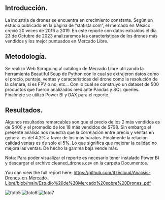 ## Introducción.

La industria de drones se encuentra en crecimiento constante. Según un estudio publicado en la página de “statista.com”,  el mercado en México creció 20 veces de 2016 a 2019. En este reporte con datos extraídos el día 23 de Octubre de 2023 analizaremos las características de los drones más vendidos y los mejor puntuados en Mercado Libre.

## Metodología.

Se realizo Web Scrapping al catálogo de Mercado Libre utilizando la herramienta Beautiful Soup de Python con lo cual se extrajeron datos como el precio, puntaje, ventas y características del drone como la resolución de la cámara, si es FPV o no, etc... Con lo cual se construyo un dataset de 500 productos que fueron analizados mediante Pandas y SQL queries. Finalmete se utilizó Power BI y DAX para el reporte.

## Resultados.

Algunos resultados remarcables son que el precio de los 2 más vendidos es de $400 y el promedio de los 18 más vendidos de $798. Sin embargo el presente análisis nos muestra que la correlación entre precio y ventas en general es del 4.2% a favor de los más baratos. Finalmente la relación calidad ventas es de solo el 5%. Lo que significa que mejorar la calidad no mejora las ventas. De hecho la gamma baja vende más. 

Nota: Para poder visualizar el reporte es necesario tener instalado Power BI y descargar el archivo cleaned_drones.csv en la carpeta Documentos.

You can view the full report here: https://github.com/itzecloud/Analisis-Drones-en-Mercado-Libre/blob/main/Estudio%20de%20Mercado%20sobre%20Drones..pdf

![foto5](https://github.com/user-attachments/assets/02634892-b91a-4ee1-a4ad-d6a64efd6a9e)
![foto6](https://github.com/user-attachments/assets/a57f5aff-f7f3-4f14-9f10-597062b4658b)
![foto7](https://github.com/user-attachments/assets/a32b270d-d73b-416f-a764-8eb913a4bd00)
